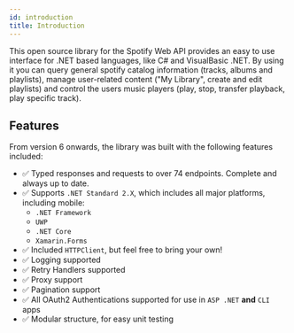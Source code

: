 ```yaml
---
id: introduction
title: Introduction
---
```


This open source library for the Spotify Web API provides an easy to use interface for .NET based languages, like C# and VisualBasic .NET. By using it you can query general spotify catalog information (tracks, albums and playlists), manage user-related content ("My Library", create and edit playlists) and control the users music players (play, stop, transfer playback, play specific track).

## Features

From version 6 onwards, the library was built with the following features included:

* ✅ Typed responses and requests to over 74 endpoints. Complete and always up to date.
* ✅ Supports `.NET Standard 2.X`, which includes all major platforms, including mobile:
  * `.NET Framework`
  * `UWP`
  * `.NET Core`
  * `Xamarin.Forms`
* ✅ Included `HTTPClient`, but feel free to bring your own!
* ✅ Logging supported
* ✅ Retry Handlers supported
* ✅ Proxy support
* ✅ Pagination support
* ✅ All OAuth2 Authentications supported for use in `ASP .NET` **and** `CLI` apps
* ✅ Modular structure, for easy unit testing
